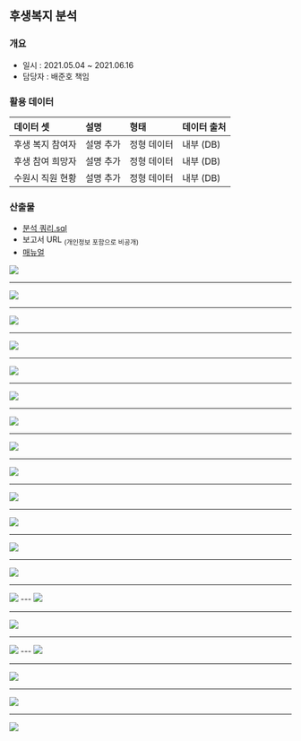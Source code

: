 ## 후생복지 분석
### 개요
- 일시 : 2021.05.04 ~ 2021.06.16
- 담당자 : 배준호 책임
 
### 활용 데이터
| 데이터 셋             | 설명 | 형태 | 데이터 출처      |
| :-------------------- | :---- | :---------- | :--------------- |
| 후생 복지 참여자 | 설명 추가 | 정형 데이터 | 내부 (DB) |
| 후생 참여 희망자 | 설명 추가 | 정형 데이터 | 내부 (DB) |
| 수원시 직원 현황 | 설명 추가 | 정형 데이터 | 내부 (DB) |

### 산출물

- [분석 쿼리.sql](https://github.com/juunho/Suwon-2021/blob/6579342bfc578274782112d289b3f54d46b2bc4f/Data%20Visualization/3.%20%EC%88%98%EC%9B%90%EC%8B%9C%20%ED%9B%84%EC%83%9D%EB%B3%B5%EC%A7%80%20%EB%B6%84%EC%84%9D/%EB%B6%84%EC%84%9D%20%EC%BF%BC%EB%A6%AC.md)
- 보고서 URL   <sub>(개인정보 포함으로 비공개)<sub/>
- [매뉴얼](https://github.com/juunho/Suwon-2021/blob/b256e96d36a9ec54401ce7addc45839f5291e03b/Data%20Visualization/3.%20%EC%88%98%EC%9B%90%EC%8B%9C%20%ED%9B%84%EC%83%9D%EB%B3%B5%EC%A7%80%20%EB%B6%84%EC%84%9D/%EC%88%98%EC%9B%90%EC%8B%9C%20%ED%9B%84%EC%83%9D%EB%B3%B5%EC%A7%80%20%EB%B6%84%EC%84%9D%20%EB%A7%A4%EB%89%B4%EC%96%BC.pdf)

 <img src="https://github.com/juunho/Suwon-2021/blob/7ab47c219ae031a371dc3d0701aadc48b7effec1/Data%20Visualization/3.%20%EC%88%98%EC%9B%90%EC%8B%9C%20%ED%9B%84%EC%83%9D%EB%B3%B5%EC%A7%80%20%EB%B6%84%EC%84%9D/IMAGE/IMG_01.PNG">

---

 <img src="https://github.com/juunho/Suwon-2021/blob/7ab47c219ae031a371dc3d0701aadc48b7effec1/Data%20Visualization/3.%20%EC%88%98%EC%9B%90%EC%8B%9C%20%ED%9B%84%EC%83%9D%EB%B3%B5%EC%A7%80%20%EB%B6%84%EC%84%9D/IMAGE/IMG_02.PNG">

---
 
 <img src="https://github.com/juunho/Suwon-2021/blob/7ab47c219ae031a371dc3d0701aadc48b7effec1/Data%20Visualization/3.%20%EC%88%98%EC%9B%90%EC%8B%9C%20%ED%9B%84%EC%83%9D%EB%B3%B5%EC%A7%80%20%EB%B6%84%EC%84%9D/IMAGE/IMG_03.PNG">

---
 
 <img src="https://github.com/juunho/Suwon-2021/blob/7ab47c219ae031a371dc3d0701aadc48b7effec1/Data%20Visualization/3.%20%EC%88%98%EC%9B%90%EC%8B%9C%20%ED%9B%84%EC%83%9D%EB%B3%B5%EC%A7%80%20%EB%B6%84%EC%84%9D/IMAGE/IMG_04.PNG">

---
 
 <img src="https://github.com/juunho/Suwon-2021/blob/7ab47c219ae031a371dc3d0701aadc48b7effec1/Data%20Visualization/3.%20%EC%88%98%EC%9B%90%EC%8B%9C%20%ED%9B%84%EC%83%9D%EB%B3%B5%EC%A7%80%20%EB%B6%84%EC%84%9D/IMAGE/IMG_05.PNG">

---
 
 <img src="https://github.com/juunho/Suwon-2021/blob/7ab47c219ae031a371dc3d0701aadc48b7effec1/Data%20Visualization/3.%20%EC%88%98%EC%9B%90%EC%8B%9C%20%ED%9B%84%EC%83%9D%EB%B3%B5%EC%A7%80%20%EB%B6%84%EC%84%9D/IMAGE/IMG_06.PNG">

---
 
 <img src="https://github.com/juunho/Suwon-2021/blob/7ab47c219ae031a371dc3d0701aadc48b7effec1/Data%20Visualization/3.%20%EC%88%98%EC%9B%90%EC%8B%9C%20%ED%9B%84%EC%83%9D%EB%B3%B5%EC%A7%80%20%EB%B6%84%EC%84%9D/IMAGE/IMG_07.PNG">

---
 
 <img src="https://github.com/juunho/Suwon-2021/blob/7ab47c219ae031a371dc3d0701aadc48b7effec1/Data%20Visualization/3.%20%EC%88%98%EC%9B%90%EC%8B%9C%20%ED%9B%84%EC%83%9D%EB%B3%B5%EC%A7%80%20%EB%B6%84%EC%84%9D/IMAGE/IMG_08.PNG">

---
 
 <img src="https://github.com/juunho/Suwon-2021/blob/7ab47c219ae031a371dc3d0701aadc48b7effec1/Data%20Visualization/3.%20%EC%88%98%EC%9B%90%EC%8B%9C%20%ED%9B%84%EC%83%9D%EB%B3%B5%EC%A7%80%20%EB%B6%84%EC%84%9D/IMAGE/IMG_09.PNG">

---
 
 <img src="https://github.com/juunho/Suwon-2021/blob/7ab47c219ae031a371dc3d0701aadc48b7effec1/Data%20Visualization/3.%20%EC%88%98%EC%9B%90%EC%8B%9C%20%ED%9B%84%EC%83%9D%EB%B3%B5%EC%A7%80%20%EB%B6%84%EC%84%9D/IMAGE/IMG_10.PNG">

---
 
 <img src="https://github.com/juunho/Suwon-2021/blob/7ab47c219ae031a371dc3d0701aadc48b7effec1/Data%20Visualization/3.%20%EC%88%98%EC%9B%90%EC%8B%9C%20%ED%9B%84%EC%83%9D%EB%B3%B5%EC%A7%80%20%EB%B6%84%EC%84%9D/IMAGE/IMG_11.PNG">

---
 
 <img src="https://github.com/juunho/Suwon-2021/blob/7ab47c219ae031a371dc3d0701aadc48b7effec1/Data%20Visualization/3.%20%EC%88%98%EC%9B%90%EC%8B%9C%20%ED%9B%84%EC%83%9D%EB%B3%B5%EC%A7%80%20%EB%B6%84%EC%84%9D/IMAGE/IMG_12.PNG">

---
 
 <img src="https://github.com/juunho/Suwon-2021/blob/7ab47c219ae031a371dc3d0701aadc48b7effec1/Data%20Visualization/3.%20%EC%88%98%EC%9B%90%EC%8B%9C%20%ED%9B%84%EC%83%9D%EB%B3%B5%EC%A7%80%20%EB%B6%84%EC%84%9D/IMAGE/IMG_13.PNG">

---
 
 <img src="https://github.com/juunho/Suwon-2021/blob/7ab47c219ae031a371dc3d0701aadc48b7effec1/Data%20Visualization/3.%20%EC%88%98%EC%9B%90%EC%8B%9C%20%ED%9B%84%EC%83%9D%EB%B3%B5%EC%A7%80%20%EB%B6%84%EC%84%9D/IMAGE/IMG_14.PNG">
---
 
 <img src="https://github.com/juunho/Suwon-2021/blob/7ab47c219ae031a371dc3d0701aadc48b7effec1/Data%20Visualization/3.%20%EC%88%98%EC%9B%90%EC%8B%9C%20%ED%9B%84%EC%83%9D%EB%B3%B5%EC%A7%80%20%EB%B6%84%EC%84%9D/IMAGE/IMG_15.PNG">

---
 
 <img src="https://github.com/juunho/Suwon-2021/blob/7ab47c219ae031a371dc3d0701aadc48b7effec1/Data%20Visualization/3.%20%EC%88%98%EC%9B%90%EC%8B%9C%20%ED%9B%84%EC%83%9D%EB%B3%B5%EC%A7%80%20%EB%B6%84%EC%84%9D/IMAGE/IMG_16.PNG">

---
 
 <img src="https://github.com/juunho/Suwon-2021/blob/7ab47c219ae031a371dc3d0701aadc48b7effec1/Data%20Visualization/3.%20%EC%88%98%EC%9B%90%EC%8B%9C%20%ED%9B%84%EC%83%9D%EB%B3%B5%EC%A7%80%20%EB%B6%84%EC%84%9D/IMAGE/IMG_17.PNG">
---
 
 <img src="https://github.com/juunho/Suwon-2021/blob/7ab47c219ae031a371dc3d0701aadc48b7effec1/Data%20Visualization/3.%20%EC%88%98%EC%9B%90%EC%8B%9C%20%ED%9B%84%EC%83%9D%EB%B3%B5%EC%A7%80%20%EB%B6%84%EC%84%9D/IMAGE/IMG_18.PNG">

---
 
 <img src="https://github.com/juunho/Suwon-2021/blob/7ab47c219ae031a371dc3d0701aadc48b7effec1/Data%20Visualization/3.%20%EC%88%98%EC%9B%90%EC%8B%9C%20%ED%9B%84%EC%83%9D%EB%B3%B5%EC%A7%80%20%EB%B6%84%EC%84%9D/IMAGE/IMG_19.PNG">

---
 
 <img src="https://github.com/juunho/Suwon-2021/blob/7ab47c219ae031a371dc3d0701aadc48b7effec1/Data%20Visualization/3.%20%EC%88%98%EC%9B%90%EC%8B%9C%20%ED%9B%84%EC%83%9D%EB%B3%B5%EC%A7%80%20%EB%B6%84%EC%84%9D/IMAGE/IMG_20.PNG">

---
 
 <img src="https://github.com/juunho/Suwon-2021/blob/7ab47c219ae031a371dc3d0701aadc48b7effec1/Data%20Visualization/3.%20%EC%88%98%EC%9B%90%EC%8B%9C%20%ED%9B%84%EC%83%9D%EB%B3%B5%EC%A7%80%20%EB%B6%84%EC%84%9D/IMAGE/IMG_21.PNG">
